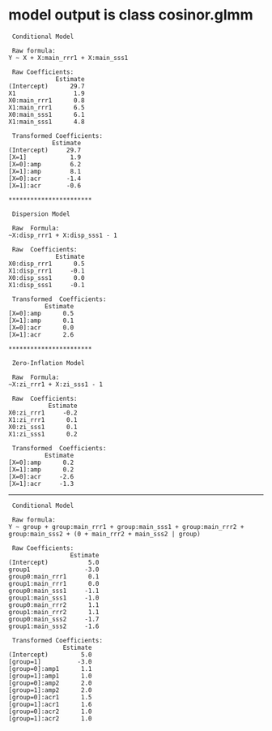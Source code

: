 # model output is class cosinor.glmm

    
     Conditional Model 
    
     Raw formula: 
    Y ~ X + X:main_rrr1 + X:main_sss1 
    
     Raw Coefficients: 
                 Estimate
    (Intercept)      29.7
    X1                1.9
    X0:main_rrr1      0.8
    X1:main_rrr1      6.5
    X0:main_sss1      6.1
    X1:main_sss1      4.8
    
     Transformed Coefficients: 
                Estimate
    (Intercept)     29.7
    [X=1]            1.9
    [X=0]:amp        6.2
    [X=1]:amp        8.1
    [X=0]:acr       -1.4
    [X=1]:acr       -0.6
    
    ***********************
    
     Dispersion Model 
    
     Raw  Formula: 
    ~X:disp_rrr1 + X:disp_sss1 - 1 
    
     Raw  Coefficients: 
                 Estimate
    X0:disp_rrr1      0.5
    X1:disp_rrr1     -0.1
    X0:disp_sss1      0.0
    X1:disp_sss1     -0.1
    
     Transformed  Coefficients: 
              Estimate
    [X=0]:amp      0.5
    [X=1]:amp      0.1
    [X=0]:acr      0.0
    [X=1]:acr      2.6
    
    ***********************
    
     Zero-Inflation Model 
    
     Raw  Formula: 
    ~X:zi_rrr1 + X:zi_sss1 - 1 
    
     Raw  Coefficients: 
               Estimate
    X0:zi_rrr1     -0.2
    X1:zi_rrr1      0.1
    X0:zi_sss1      0.1
    X1:zi_sss1      0.2
    
     Transformed  Coefficients: 
              Estimate
    [X=0]:amp      0.2
    [X=1]:amp      0.2
    [X=0]:acr     -2.6
    [X=1]:acr     -1.3

---

    
     Conditional Model 
    
     Raw formula: 
    Y ~ group + group:main_rrr1 + group:main_sss1 + group:main_rrr2 +      group:main_sss2 + (0 + main_rrr2 + main_sss2 | group) 
    
     Raw Coefficients: 
                     Estimate
    (Intercept)           5.0
    group1               -3.0
    group0:main_rrr1      0.1
    group1:main_rrr1      0.0
    group0:main_sss1     -1.1
    group1:main_sss1     -1.0
    group0:main_rrr2      1.1
    group1:main_rrr2      1.1
    group0:main_sss2     -1.7
    group1:main_sss2     -1.6
    
     Transformed Coefficients: 
                   Estimate
    (Intercept)         5.0
    [group=1]          -3.0
    [group=0]:amp1      1.1
    [group=1]:amp1      1.0
    [group=0]:amp2      2.0
    [group=1]:amp2      2.0
    [group=0]:acr1      1.5
    [group=1]:acr1      1.6
    [group=0]:acr2      1.0
    [group=1]:acr2      1.0

